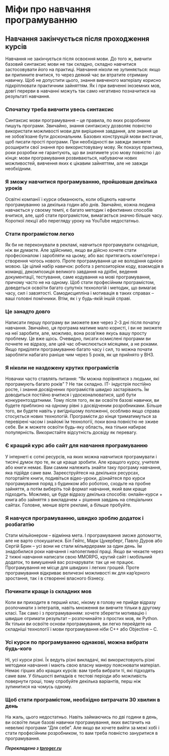 # Міфи про навчання програмуванню

## Навчання закінчується після проходження курсів

Навчання не закінчується після освоєння мови. До того ж, вивчити базовий синтаксис мови не так складно, складно навчитися застосовувати його на практиці. Навчання ніколи не зупиняється: якщо ви припините вчитися, то через деякий час ви втратите отриману навичку. Щоб не допустити цього, знання вивченого матеріалу корисно підкріплювати практичним зайняттям. Як і при вивченні іноземних мов, довгі перерви в навчанні можуть так само негативно позначитися на результаті навчання.


### Спочатку треба вивчити увесь синтаксис

Синтаксис мови програмування – це правила, по яких розробники пишуть програми. Звичайно, знання синтаксису дозволяє повністю використати можливості мови для вирішення завдання, але знання це не зобов’язане бути доскональним. Базових конструкцій мови вистачає, щоб писати прості програми. При необхідності ви завжди зможете розширити свої знання про використовувану мову. Як показує практика, роки розробки не гарантують, що ви знатимете усю мову повністю і до кінця: мови програмування розвиваються, набуваючи нових можливостей, вивчення яких є цікавим зайняттям, але не завжди необхідним.

### Я зможу навчитися програмуванню, пройшовши декілька уроків

Освітні компанії і курси обманюють, коли обіцяють навчити програмуванню за декілька годин або днів. Звичайно, кожна людина навчається у своєму темпі, є багато методик і ефективних способів вчитися, але, щоб стати програмістом, вимагається значно більше часу. Короткої лекції або перегляду уроку на YouTube недостатньо.

### Стати програмістом легко

Як би не переконували в рекламі, навчиться програмувати складніше, ніж ви думаєте. Але здійснимо, якщо ви дійсно хочете стати професіоналом і заробляти на цьому, або вас притягають комп’ютери і створення чогось нового. Проте програмування це не володіння однією мовою. Це цілий набір навичок: робота з репозиторієм коду, взаємодія в команді, декомпозиція великого завдання на дрібні, ведення документації, тестування, саме кодування на мові програмування, причому часто не на одному. Щоб стати професійним програмістом, доведеться освоїти багато супутніх технологій і методик, що вимагає часу, сил і завзятості. Самодисципліна і мотивація в таких справах – ваші головні помічники. Втім, як і у будь-якій іншій справі.

### Це занадто довго

Написати першу програму ви зможете вже через 2-3 дні після початку навчання. Звичайно, ця програма матиме мало користі, і ви не зможете на неї заробити, але, можливо, вона розв’яже якусь вашу просту проблему. Це вже щось. Очевидно, писати осмислені програми ви почнете не відразу, але цей час обчислюється місяцями, а не роками. Якщо приділяти програмуванню багато часу і сил, то можна почати заробляти набагато раніше чим через 5 років, як це прийнято у ВНЗ.

### Я ніколи не наздожену крутих програмістів

Новачки часто ставлять питання: “Як можна порівнятися з людьми, які програмують багато років” ? Не так складно. IT- індустрія постійно росте, і знання досвідчених програмістів швидко застарівають. Їм доводиться постійно вчитися і удосконалюватися, щоб бути конкурентоздатними. Тому після того, як ви освоїте базові навички, ви будете приблизно на одному рівні з досвідченим розробниками. Більше того, ви будете навіть у вигіднішому положенні, особливо якщо справа стосується нових технологій. Програмісти до кінця триматимуться за перевірені часом і знайомі їм технології, поки вона повністю не зживе себе. Ви ж можете освоїти будь-яку область, яка тільки набирає популярність. Використайте відсутність досвіду як перевагу.

### Є кращий курс або сайт для навчання програмуванню

У інтернеті є сотні ресурсів, на яких можна навчитися програмувати і тисячі думок про те, як це краще зробити. Але кращого курсу, учителя або книги немає. Вам самим належить знайти таку програму навчання, яка підійде саме вам. Зареєструйтеся на декількох ресурсах, погортайте книги, подивіться відео-уроки, дізнайтеся про курси програмування поряд з будинком або роботою, сходьте на пробне зайняття, а потім виберіть той формат навчання, який вам краще підходить. Можливо, це буде відразу декілька способів: онлайн-курси + книга або зайняття з викладачем + рішення завдань на спеціальних сайтах. Головне, менше вірте рекламі, а більше пробуйте.

### Я навчуся програмуванню, швидко зроблю додаток і розбагатію

Стати мільйонером – відмінна мета. І програмування зможе допомогти, але не варто спокушатися. Біл Гейтс, Марк Цукерберг, Павло Дуров або Сергій Брин – усі вони не стали мільярдерами за один день. Їм знадобилися роки навчання і наполегливої праці. Якщо ви чекаєте через 2 тижні навчання написати свою MMORPG, крутий сайт і мобільний додаток, то вимушений вас розчарувати: так це не працює. Програмування не місце для швидких і легких грошей. Проте програмування відкриває величезні можливості як для кар’єрного зростання, так і в створенні власного бізнесу.

### Починати краще із складних мов

Коли ви приходите в перший клас, нікому в голову не прийде відразу розпочинати з інтегралів, навіть множення ви вивчите тільки в другому класі. Так само і з програмуванням: хочете зберегти мотивацію і швидше отримати результат – розпочинайте з простих мов, як Python. Як тільки ви освоїте основи програмування, ви легко перейдете на складніші технології і мови програмування ніби C++ або Objective – C.

### Усі курси по програмуванню однакові, можна вибрати будь-кого

Ні, усі курси різні. Їх ведуть різні викладачі, які використовують різні методики навчання і мають свою власну манеру пояснювати матеріал. Немає гірших або кращих курсів: вам треба вибрати ті, які підходять саме вам. У більшості випадків є тестові періоди або можливість повернути гроші, тому спробуйте декілька варіантів, перш ніж зупинитися на чомусь одному.

### Щоб стати програмістом, необхідно витрачати 30 хвилин в день

На жаль, цього недостатньо. Навіть займаючись по дві години в день, ви освоїте лише базові навички програмування, яких вистачить на невеликі програми “Для себе”. Але якщо ви хочете вийти за межі хобі і стати професійним розробником, то вам треба повністю зануритися в програмування.

***Перекладено з [tproger.ru](https://tproger.ru/articles/46-myths/)***